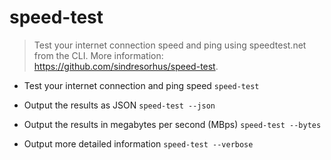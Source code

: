 # speed-test
> Test your internet connection speed and ping using speedtest.net from the CLI.
> More information: <https://github.com/sindresorhus/speed-test>.

- Test your internet connection and ping speed
`speed-test`

- Output the results as JSON
`speed-test --json`

- Output the results in megabytes per second (MBps)
`speed-test --bytes`

- Output more detailed information
`speed-test --verbose`
